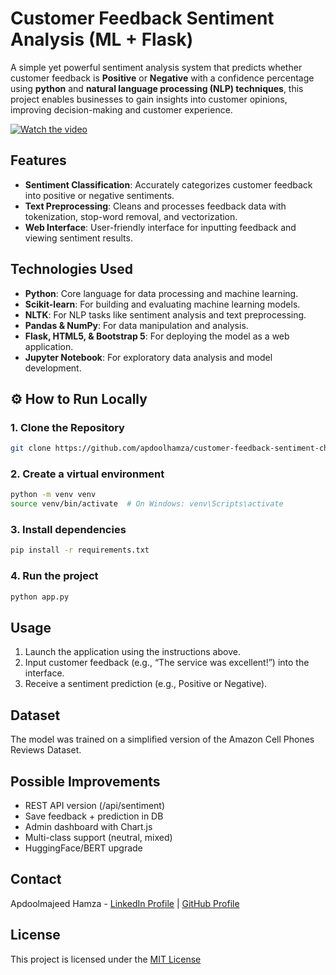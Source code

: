 # Customer Feedback Sentiment Analysis (ML + Flask)

A simple yet powerful sentiment analysis system that predicts whether customer feedback is **Positive** or **Negative** with a confidence percentage using **python** and **natural language processing (NLP) techniques**, this project enables businesses to gain insights into customer opinions, improving decision-making and customer experience.

[![Watch the video](https://img.youtube.com/vi/ULMRtAO1rqA/maxresdefault.jpg)](https://youtu.be/ULMRtAO1rqA)

## Features

- **Sentiment Classification**: Accurately categorizes customer feedback into positive or negative sentiments.
- **Text Preprocessing**: Cleans and processes feedback data with tokenization, stop-word removal, and vectorization.
- **Web Interface**: User-friendly interface for inputting feedback and viewing sentiment results.

## Technologies Used
- **Python**: Core language for data processing and machine learning.
- **Scikit-learn**: For building and evaluating machine learning models.
- **NLTK**: For NLP tasks like sentiment analysis and text preprocessing.
- **Pandas & NumPy**: For data manipulation and analysis.
- **Flask, HTML5, & Bootstrap 5**: For deploying the model as a web application.
- **Jupyter Notebook**: For exploratory data analysis and model development.

## ⚙️ How to Run Locally

### 1. Clone the Repository
```bash
git clone https://github.com/apdoolhamza/customer-feedback-sentiment-checker.git
```
### 2. Create a virtual environment
```bash
python -m venv venv
source venv/bin/activate  # On Windows: venv\Scripts\activate
```
### 3. Install dependencies
```bash
pip install -r requirements.txt
```
### 4. Run the project
```bash
python app.py
```
## Usage
1. Launch the application using the instructions above.
2. Input customer feedback (e.g., “The service was excellent!”) into the interface.
3. Receive a sentiment prediction (e.g., Positive or Negative).
   
## Dataset
The model was trained on a simplified version of the Amazon Cell Phones Reviews Dataset.

## Possible Improvements
* REST API version (/api/sentiment)
* Save feedback + prediction in DB
* Admin dashboard with Chart.js
* Multi-class support (neutral, mixed)
* HuggingFace/BERT upgrade

## Contact
Apdoolmajeed Hamza - [LinkedIn Profile](https://www.linkedin.com/in/apdoolhamza/) | [GitHub Profile](https://github.com/apdoolhamza/)

##  License
This project is licensed under the [MIT License](https://github.com/apdoolhamza/customer-feedback-sentiment-checker/blob/main/LICENSE)

